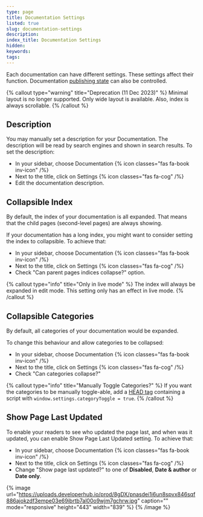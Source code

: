 ```yaml
---
type: page
title: Documentation Settings
listed: true
slug: documentation-settings
description: 
index_title: Documentation Settings
hidden: 
keywords: 
tags: 
---
```



Each documentation can have different settings. These settings affect their function. Documentation [publishing state](/support-center/managing-documentation#publishing-documentation) can also be controlled.


{% callout type="warning" title="Deprecation (11 Dec 2023)" %}
Minimal layout is no longer supported. Only wide layout is available. Also, index is always scrollable.
{% /callout %}


## Description

You may manually set a description for your Documentation. The description will be read by search engines and shown in search results. To set the description:

- In your sidebar, choose Documentation {% icon classes="fas fa-book inv-icon" /%}
- Next to the title, click on Settings {% icon classes="fas fa-cog" /%}
- Edit the documentation description.

## Collapsible Index

By default, the index of your documentation is all expanded. That means that the child pages (second-level pages) are always showing.

If your documentation has a long index, you might want to consider setting the index to collapsible. To achieve that:

- In your sidebar, choose Documentation {% icon classes="fas fa-book inv-icon" /%}
- Next to the title, click on Settings {% icon classes="fas fa-cog" /%}
- Check "Can parent pages indices collapse?" option.


{% callout type="info" title="Only in live mode" %}
The index will always be expanded in edit mode. This setting only has an effect in live mode.
{% /callout %}


## Collapsible Categories

By default, all categories of your documentation would be expanded.

To change this behaviour and allow categories to be collapsed:

- In your sidebar, choose Documentation {% icon classes="fas fa-book inv-icon" /%}
- Next to the title, click on Settings {% icon classes="fas fa-cog" /%}
- Check "Can categories collapse?"


{% callout type="info" title="Manually Toggle Categories?" %}
If you want the categories to be manually toggle-able, add a [HEAD tag](/support-center/custom-javascript) containing a script with `window.settings.categoryToggle = true`.
{% /callout %}


## Show Page Last Updated

To enable your readers to see who updated the page last, and when was it updated, you can enable Show Page Last Updated setting. To achieve that:

- In your sidebar, choose Documentation {% icon classes="fas fa-book inv-icon" /%}
- Next to the title, click on Settings {% icon classes="fas fa-cog" /%}
- Change "Show page last updated?" to one of **Disabled**, **Date & author** or **Date only**.


{% image url="https://uploads.developerhub.io/prod/8gDX/pnasdei1i6un8spvx846sqf886ajokzdf3empe03e69ibrtb7al00o9wjm7gchrw.jpg" caption="" mode="responsive" height="443" width="839" %}
{% /image %}


